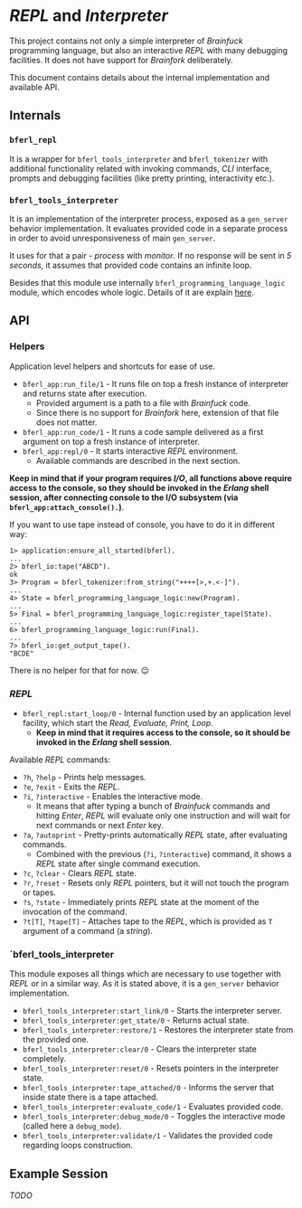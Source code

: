# *REPL* and *Interpreter*

This project contains not only a simple interpreter of *Brainfuck* programming language, but also an interactive *REPL* with many debugging facilities. It does not have support for *Brainfork* deliberately.

This document contains details about the internal implementation and available API.

## Internals

### `bferl_repl`

It is a wrapper for `bferl_tools_interpreter` and `bferl_tokenizer` with additional functionality related with invoking commands, *CLI* interface, prompts and debugging facilities (like pretty printing, interactivity etc.).

### `bferl_tools_interpreter`

It is an implementation of the interpreter process, exposed as a `gen_server` behavior implementation. It evaluates provided code in a separate process in order to avoid unresponsiveness of main `gen_server`.

It uses for that a pair - *process* with *monitor*. If no response will be sent in *5 seconds*, it assumes that provided code contains an infinite loop.

Besides that this module use internally `bferl_programming_language_logic` module, which encodes whole logic. Details of it are explain [here](/docs/Architecture.md).

## API

### Helpers

Application level helpers and shortcuts for ease of use.

- `bferl_app:run_file/1` - It runs file on top a fresh instance of interpreter and returns state after execution.
  - Provided argument is a path to a file with *Brainfuck* code.
  - Since there is no support for *Brainfork* here, extension of that file does not matter.
- `bferl_app:run_code/1` - It runs a code sample delivered as a first argument on top a fresh instance of interpreter.
- `bferl_app:repl/0` - It starts interactive *REPL* environment.
  - Available commands are described in the next section.

**Keep in mind that if your program requires *I/O*, all functions above require access to the console, so they should be invoked in the *Erlang* shell session, after connecting console to the I/O subsystem (via `bferl_app:attach_console().`)**.

If you want to use tape instead of console, you have to do it in different way:

```
1> application:ensure_all_started(bferl).
...
2> bferl_io:tape("ABCD").
ok
3> Program = bferl_tokenizer:from_string("++++[>,+.<-]").
...
4> State = bferl_programming_language_logic:new(Program).
...
5> Final = bferl_programming_language_logic:register_tape(State).
...
6> bferl_programming_language_logic:run(Final).
...
7> bferl_io:get_output_tape().
"BCDE"
```

There is no helper for that for now. :wink:

### *REPL*

- `bferl_repl:start_loop/0` - Internal function used by an application level
  facility, which start the *Read, Evaluate, Print, Loop*.
  - **Keep in mind that it requires access to the console, so it should be invoked in the *Erlang* shell session**.

Available *REPL* commands:

- `?h`, `?help` - Prints help messages.
- `?e`, `?exit` - Exits the *REPL*.
- `?i`, `?interactive` - Enables the interactive mode.
  - It means that after typing a bunch of *Brainfuck* commands and hitting *Enter*, *REPL* will evaluate only one instruction and will wait for next commands or next *Enter* key.
- `?a`, `?autoprint` - Pretty-prints automatically *REPL* state, after evaluating commands.
  - Combined with the previous (`?i`, `?interactive`) command, it shows a *REPL* state after single command execution.
- `?c`, `?clear` - Clears *REPL* state.
- `?r`, `?reset` - Resets only *REPL* pointers, but it will not touch the program or tapes.
- `?s`, `?state` - Immediately prints *REPL* state at the moment of the invocation of the command.
- `?t[T]`, `?tape[T]` - Attaches tape to the *REPL*, which is provided as `T` argument of a command (a *string*).

### `bferl_tools_interpreter

This module exposes all things which are necessary to use together with *REPL* or in a similar way. As it is stated above, it is a `gen_server` behavior implementation.

- `bferl_tools_interpreter:start_link/0` - Starts the interpreter server.
- `bferl_tools_interpreter:get_state/0` - Returns actual state.
- `bferl_tools_interpreter:restore/1` - Restores the interpreter state from the provided one.
- `bferl_tools_interpreter:clear/0` - Clears the interpreter state completely.
- `bferl_tools_interpreter:reset/0` - Resets pointers in the interpreter state.
- `bferl_tools_interpreter:tape_attached/0` - Informs the server that inside state there is a tape attached.
- `bferl_tools_interpreter:evaluate_code/1` - Evaluates provided code.
- `bferl_tools_interpreter:debug_mode/0` - Toggles the interactive mode (called here a `debug_mode`).
- `bferl_tools_interpreter:validate/1` - Validates the provided code regarding loops construction.

## Example Session

*TODO*
